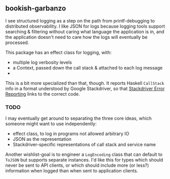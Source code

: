 ## bookish-garbanzo

I see structured logging as a step on the path from printf-debugging to distributed observability.  I like JSON for logs because logging tools support searching & filtering without caring what language the application is in, and the application doesn't need to care how the logs will eventually be processed.

This package has an effect class for logging, with:
- multiple log verbosity levels
- a Context, passed down the call stack & attached to each log message
- 

This is a bit more specialized than that, though.  It reports Haskell
`CallStack` info in a format understood by Google Stackdriver, so that
[Stackdriver Error
Reporting](https://cloud.google.com/error-reporting/) links to the
correct code.

### TODO

I may eventually get around to separating the three core ideas, which
someone might want to use independently:

- effect class, to log in programs not allowed arbitrary IO
- JSON as the representation
- Stackdriver-specific representations of call stack and service name

Another wishlist-goal is to engineer a `LogEncoding` class that can
default to `ToJSON` but supports separate instances.  I'd like this
for types which should never be sent to API clients, or which should
include more (or less?) information when logged than when sent to
application clients.
